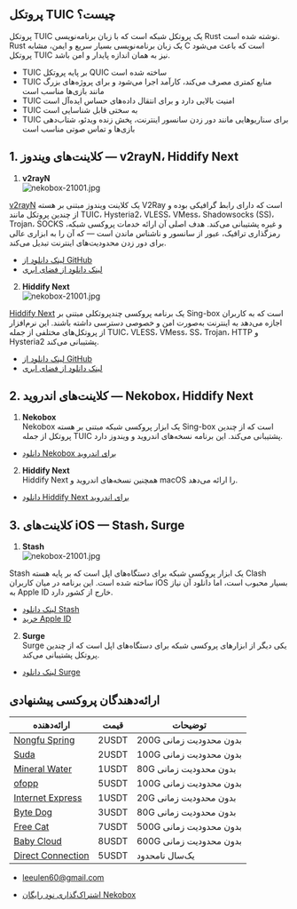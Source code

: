 ## پروتکل TUIC چیست؟

پروتکل TUIC یک پروتکل شبکه است که با زبان برنامه‌نویسی Rust نوشته شده است. Rust یک زبان برنامه‌نویسی بسیار سریع و ایمن، مشابه C است که باعث می‌شود پروتکل TUIC نیز به همان اندازه پایدار و امن باشد.  

* TUIC بر پایه پروتکل QUIC ساخته شده است  
* TUIC منابع کمتری مصرف می‌کند، کارآمد اجرا می‌شود و برای پروژه‌های بزرگ مانند بازی‌ها مناسب است  
* TUIC امنیت بالایی دارد و برای انتقال داده‌های حساس ایده‌آل است  
* TUIC به سختی قابل شناسایی است  
* TUIC برای سناریوهایی مانند دور زدن سانسور اینترنت، پخش زنده ویدئو، شتاب‌دهی بازی‌ها و تماس صوتی مناسب است  

## 1. کلاینت‌های ویندوز — v2rayN، Hiddify Next

1. **v2rayN**  
   ![nekobox-21001.jpg](https://nekobox.info/img/nekobox-21001.jpg)

[v2rayN](https://getfreevpn.info/zh/docs/vpn%E6%95%99%E7%A8%8B/%E4%B8%8B%E8%BD%BD%E5%B9%B6%E4%BD%BF%E7%94%A8v2rayN%E8%BD%AF%E4%BB%B6/) یک کلاینت ویندوز مبتنی بر هسته V2Ray است که دارای رابط گرافیکی بوده و از چندین پروتکل مانند TUIC، Hysteria2، VLESS، VMess، Shadowsocks (SS)، Trojan، SOCKS و غیره پشتیبانی می‌کند. هدف اصلی آن ارائه خدمات پروکسی شبکه، رمزگذاری ترافیک، عبور از سانسور و ناشناس ماندن است — که آن را به ابزاری عالی برای دور زدن محدودیت‌های اینترنت تبدیل می‌کند.  

* [لینک دانلود از GitHub](https://github.com/2dust/v2rayN/releases/download/7.13.6/v2rayN-windows-64-desktop.zip)  
* [لینک دانلود از فضای ابری](https://pan1.mene.lol/s/8WEiK)  

2. **Hiddify Next**  
   ![nekobox-21001.jpg](https://nekobox.info/img/nekobox-21002.jpg)

[Hiddify Next](https://hiddify.me/zh) یک برنامه پروکسی چندپروتکلی مبتنی بر Sing-box است که به کاربران اجازه می‌دهد به اینترنت به‌صورت امن و خصوصی دسترسی داشته باشند. این نرم‌افزار از پروتکل‌های مختلفی از جمله TUIC، VLESS، VMess، SS، Trojan، HTTP و Hysteria2 پشتیبانی می‌کند.  

* [لینک دانلود از GitHub](https://github.com/hiddify/hiddify-app/releases/download/v2.0.5/Hiddify-Windows-Setup-x64.exe)  
* [لینک دانلود از فضای ابری](https://pan1.mene.lol/s/jOAia)  

## 2. کلاینت‌های اندروید — Nekobox، Hiddify Next

1. **Nekobox**  
   Nekobox یک ابزار پروکسی شبکه مبتنی بر هسته Sing-box است که از چندین پروتکل از جمله TUIC پشتیبانی می‌کند. این برنامه نسخه‌های اندروید و ویندوز دارد.  

* [دانلود Nekobox برای اندروید](https://pan1.mene.lol/s/5Xvia)  

2. **Hiddify Next**  
   Hiddify Next همچنین نسخه‌های اندروید و macOS را ارائه می‌دهد.  

* [دانلود Hiddify Next برای اندروید](https://pan1.mene.lol/s/M3of6)  

## 3. کلاینت‌های iOS — Stash، Surge

1. **Stash**  
   ![nekobox-21001.jpg](https://nekobox.info/img/nekobox-21003.jpg)

Stash یک ابزار پروکسی شبکه برای دستگاه‌های اپل است که بر پایه هسته Clash ساخته شده است. این برنامه در میان کاربران iOS بسیار محبوب است، اما دانلود آن نیاز به Apple ID خارج از کشور دارد.  

* [لینک دانلود Stash](https://apps.apple.com/us/app/stash-rule-based-proxy/id1596063349)  
* [خرید Apple ID](https://bnb.lat/buy/2)  

2. **Surge**  
   Surge یکی دیگر از ابزارهای پروکسی شبکه برای دستگاه‌های اپل است که از چندین پروتکل پشتیبانی می‌کند.  

* [لینک دانلود Surge](https://apps.apple.com/us/app/surge-5/id1442620678)  

## ارائه‌دهندگان پروکسی پیشنهادی

| ارائه‌دهنده | قیمت | توضیحات |
|---|---|---|
| [Nongfu Spring](https://www.nfsq.us/#/register?code=i1fXTMYk) | 2USDT | 200G بدون محدودیت زمانی |
| [Suda](https://mala.sudatech.store/register?code=3DYnOBtE) | 2USDT | 100G بدون محدودیت زمانی |
| [Mineral Water](https://5ldpe1hbmgj4ryv9.600mlt.cc/register?code=noYz548c) | 1USDT | 80G بدون محدودیت زمانی |
| [ofopp](https://kk.ofopp.net/#/register?code=A2UmuXR8) | 5USDT | 100G بدون محدودیت زمانی |
| [Internet Express](https://wjkc66.vip?c=REZUOC) | 1USDT | 20G بدون محدودیت زمانی |
| [Byte Dog](https://user.bytedog.icu/#/register?code=GXPuAhzt) | 3USDT | 80G بدون محدودیت زمانی |
| [Free Cat](https://us.freecat.cc/register?code=czdF7PXY) | 7USDT | 500G بدون محدودیت زمانی |
| [Baby Cloud](https://web1.bby011.com/#/register?code=8xTTMr2f) | 8USDT | 600G بدون محدودیت زمانی |
| [Direct Connection](https://bnb.lat/buy/3) | 5USDT | یک‌سال نامحدود |

* [leeulen60@gmail.com](mailto:leeulen60@gmail.com)  

* [اشتراک‌گذاری نود رایگان Nekobox](https://nekobox.info/zh/docs/nekobox%E6%95%99%E7%A8%8B/nekobox%E5%85%8D%E8%B4%B9%E8%8A%82%E7%82%B9%E5%88%86%E4%BA%AB/)  
